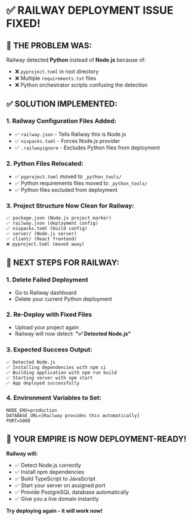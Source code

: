 # ✅ RAILWAY DEPLOYMENT ISSUE FIXED!

## 🚨 THE PROBLEM WAS:
Railway detected **Python** instead of **Node.js** because of:
- ❌ `pyproject.toml` in root directory
- ❌ Multiple `requirements.txt` files  
- ❌ Python orchestrator scripts confusing the detection

## ✅ SOLUTION IMPLEMENTED:

### 1. **Railway Configuration Files Added:**
- ✅ `railway.json` - Tells Railway this is Node.js
- ✅ `nixpacks.toml` - Forces Node.js provider
- ✅ `.railwayignore` - Excludes Python files from deployment

### 2. **Python Files Relocated:**
- ✅ `pyproject.toml` moved to `_python_tools/`
- ✅ Python requirements files moved to `_python_tools/`
- ✅ Python files excluded from deployment

### 3. **Project Structure Now Clean for Railway:**
```
✅ package.json (Node.js project marker)
✅ railway.json (deployment config)
✅ nixpacks.toml (build config)
✅ server/ (Node.js server)
✅ client/ (React frontend)
❌ pyproject.toml (moved away)
```

## 🚀 NEXT STEPS FOR RAILWAY:

### 1. **Delete Failed Deployment**
- Go to Railway dashboard
- Delete your current Python deployment

### 2. **Re-Deploy with Fixed Files**
- Upload your project again
- Railway will now detect: **"✅ Detected Node.js"**

### 3. **Expected Success Output:**
```
✅ Detected Node.js
✅ Installing dependencies with npm ci
✅ Building application with npm run build  
✅ Starting server with npm start
✅ App deployed successfully
```

### 4. **Environment Variables to Set:**
```env
NODE_ENV=production
DATABASE_URL=[Railway provides this automatically]
PORT=5000
```

## 🎯 YOUR EMPIRE IS NOW DEPLOYMENT-READY!

**Railway will:**
- ✅ Detect Node.js correctly
- ✅ Install npm dependencies
- ✅ Build TypeScript to JavaScript
- ✅ Start your server on assigned port
- ✅ Provide PostgreSQL database automatically
- ✅ Give you a live domain instantly

**Try deploying again - it will work now!**